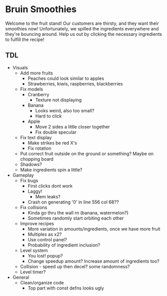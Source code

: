 # Bruin Smoothies

Welcome to the fruit stand! Our customers are thirsty, and they want their smoothies now! Unfortunately, we spilled the ingredients everywhere and they're bouncing around. Help us out by clicking the necessary ingredients to fulfill the recipe!

## TDL
- Visuals
  - Add more fruits
    - Peaches could look similar to apples
    - Strawberries, kiwis, raspberries, blackberries
  - Fix models
    - Cranberry
      - Texture not displaying
    - Banana
      - Looks weird, also too small?
      - Hard to click
    - Apple
      - Move 2 sides a little closer together
      - Fix double specular
  - Fix text display
    - Make strikes be red X's
    - Fix rotation
  - Put correct fruit outside on the ground or something? Maybe on chopping board
  - Shadows?
  - Make ingredients spin a little?
- Gameplay
  - Fix bugs
    - First clicks dont work
    - Laggy!
      - Mem leaks?
    - Crash on generating '0' in line 556 col 68??
  - Fix collisions
    - Kinda go thru the wall rn (banana, watermelon?)
    - Sometimes randomly start orbiting each other
  - Improve recipes
    - More variation in amounts/ingredients, once we have more fruit
    - Multiples as x2?
    - Use control panel?
    - Probability of ingredient inclusion?
  - Level system
    - You lost! popup?
    - Change speedup amount? Increase amount of ingredients too?
  - Collision - speed up then decel? some randomness?
  - Level timer?
- General
  - Clean/organize code
    - Top part with const defns looks ugly